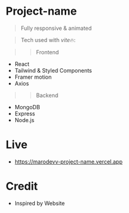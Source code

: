 # Project-name

>   Fully responsive & animated

>   Tech used with *vite*🔥:

>> Frontend

-   React
-   Tailwind & Styled Components
-   Framer motion
-   Axios

>> Backend

-   MongoDB
-   Express
-   Node.js

# Live

-   https://marodevv-project-name.vercel.app

# Credit

-   Inspired by Website
